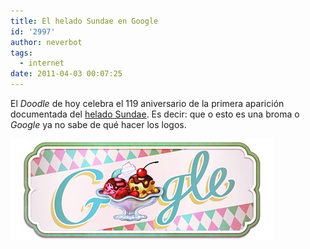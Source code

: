 ```yaml
---
title: El helado Sundae en Google
id: '2997'
author: neverbot
tags:
  - internet
date: 2011-04-03 00:07:25
---
```


El _Doodle_ de hoy celebra el 119 aniversario de la primera aparición documentada del [helado Sundae](http://en.wikipedia.org/wiki/Sundae). Es decir: que o esto es una broma o _Google_ ya no sabe de qué hacer los logos.

![201104030005.jpg](./el-helado-sundae-en-google/201104030005.jpg)